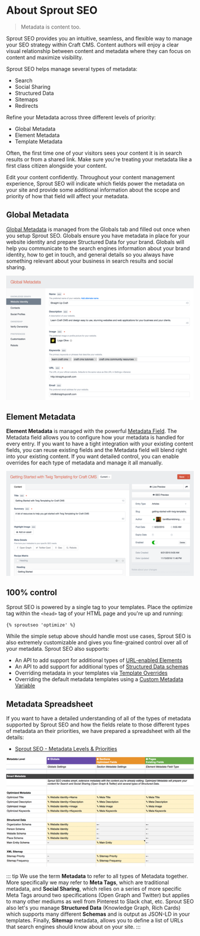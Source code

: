 # About Sprout SEO

> Metadata is content too.

Sprout SEO provides you an intuitive, seamless, and flexible way to manage your SEO strategy within Craft CMS. Content authors will enjoy a clear visual relationship between content and metadata where they can focus on content and maximize visibility.

Sprout SEO helps manage several types of metadata:

- Search
- Social Sharing
- Structured Data
- Sitemaps
- Redirects

Refine your Metadata across three different levels of priority:

- Global Metadata
- Element Metadata
- Template Metadata

Often, the first time one of your visitors sees your content it is in search results or from a shared link. Make sure you're treating your metadata like a first class citizen alongside your content. 

Edit your content confidently. Throughout your content management experience, Sprout SEO will indicate which fields power the metadata on your site and provide some additional information about the scope and priority of how that field will affect your metadata.

## Global Metadata

[Global Metadata](./global-metadata.md) is managed from the Globals tab and filled out once when you setup Sprout SEO. Globals ensure you have metadata in place for your website identity and prepare Structured Data for your brand. Globals will help you communicate to the search engines information about your brand identity, how to get in touch, and general details so you always have something relevant about your business in search results and social sharing.

![Global Metadata](../images/seo/sproutseo-global-metadata.png)

## Element Metadata

**Element Metadata** is managed with the powerful [Metadata Field](./element-metadata-field.md). The Metadata field allows you to configure how your metadata is handled for every entry. If you want to have a tight integration with your existing content fields, you can reuse existing fields and the Metadata field will blend right into your existing content. If you want detailed control, you can enable overrides for each type of metadata and manage it all manually.

![Element Metadata Field](../images/seo/sprout-seo-fieldtype.png)



## 100% control

Sprout SEO is powered by a single tag to your templates. Place the optimize tag within the `<head>` tag of your HTML page and you're up and running:

``` twig
{% sproutseo 'optimize' %}
```

While the simple setup above should handle most use cases, Sprout SEO is also extremely customizable and gives you fine-grained control over all of your metadata. Sprout SEO also supports:

- An API to add support for additional types of [URL-enabled Elements](custom-url-enabled-sections.md)
- An API to add support for additional types of [Structured Data schemas](./custom-schema.md)
- Overriding metadata in your templates via [Template Overrides](./template-overrides.md)
- Overriding the default metadata templates using a [Custom Metadata Variable](./custom-metadata-variable.md)

## Metadata Spreadsheet

If you want to have a detailed understanding of all of the types of metadata supported by Sprout SEO and how the fields relate to those different types of metadata an their priorities, we have prepared a spreadsheet with all the details:

- [Sprout SEO - Metadata Levels & Priorities](https://docs.google.com/spreadsheets/d/1OWvJVPkxdiqiemT2AMX76yPacLfi3aBuyRhgRy4_NIU/edit?usp=sharing)

![Metadata Levels and Priorities Spreadsheet](../images/seo/sprout-seo-metadata-spreadsheet.png)

::: tip
We use the term **Metadata** to refer to all types of Metadata together. More specifically we may refer to **Meta Tags**, which are traditional metadata, and **Social Sharing**, which relies on a series of more specific Meta Tags around two specifications (Open Graph and Twitter) but applies to many other mediums as well from Pinterest to Slack chat, etc. Sprout SEO also let's you manage **Structured Data** (Knowledge Graph, Rich Cards) which supports many different **Schemas** and is output as JSON-LD in your templates. Finally, **Sitemap** metadata, allows you to define a list of URLs that search engines should know about on your site.
:::